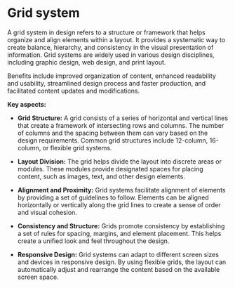 # Grid system

A grid system in design refers to a structure or framework that helps organize and align elements within a layout. It provides a systematic way to create balance, hierarchy, and consistency in the visual presentation of information. Grid systems are widely used in various design disciplines, including graphic design, web design, and print layout.

Benefits include improved organization of content, enhanced readability and usability, streamlined design process and faster production, and facilitated content updates and modifications.

**Key aspects:**

* **Grid Structure:** A grid consists of a series of horizontal and vertical lines that create a framework of intersecting rows and columns. The number of columns and the spacing between them can vary based on the design requirements. Common grid structures include 12-column, 16-column, or flexible grid systems.

* **Layout Division:** The grid helps divide the layout into discrete areas or modules. These modules provide designated spaces for placing content, such as images, text, and other design elements.

* **Alignment and Proximity:** Grid systems facilitate alignment of elements by providing a set of guidelines to follow. Elements can be aligned horizontally or vertically along the grid lines to create a sense of order and visual cohesion.

* **Consistency and Structure:** Grids promote consistency by establishing a set of rules for spacing, margins, and element placement. This helps create a unified look and feel throughout the design.

* **Responsive Design:** Grid systems can adapt to different screen sizes and devices in responsive design. By using flexible grids, the layout can automatically adjust and rearrange the content based on the available screen space.
